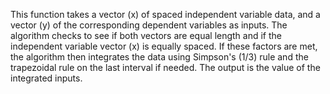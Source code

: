 This function takes a vector (x) of spaced independent variable data, and a vector (y) of the corresponding dependent variables as inputs. The algorithm checks to see if both vectors are equal length and if the independent variable vector (x) is equally spaced. If these factors are met, the algorithm then integrates the data using Simpson's (1/3) rule and the trapezoidal rule on the last interval if needed. The output is the value of the integrated inputs. 
